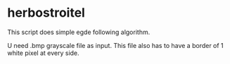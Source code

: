 # herbostroitel

This script does simple egde following algorithm.

U need .bmp grayscale file as input. This file also has to have a border of 1 white pixel at every side.
